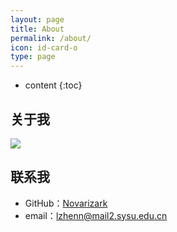 ```yaml
---
layout: page
title: About
permalink: /about/
icon: id-card-o 
type: page
---
```


* content
{:toc}

## 关于我
![](http://ww1.sinaimg.cn/large/73ebdc71gy1fmzzdtzucxj20wu0kugmh.jpg)

## 联系我

* GitHub：[Novarizark](https://github.com/Novarizark)
* email：lzhenn@mail2.sysu.edu.cn

